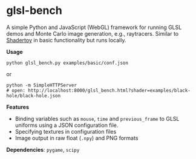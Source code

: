 # glsl-bench

A simple Python and JavaScript (WebGL) framework for running GLSL demos and Monte Carlo image generation,
e.g., raytracers. Similar to [Shadertoy](https://www.shadertoy.com/) in basic
functionality but runs locally.

**Usage**

    python glsl_bench.py examples/basic/conf.json

or

    python -m SimpleHTTPServer
    # open: http://localhost:8000/glsl_bench.html?shader=examples/black-hole/black-hole.json

**Features**

 * Binding variables such as `mouse`, `time` and `previous_frame` to GLSL uniforms using a JSON configuration file.
 * Specifying textures in configuration files
 * Image output in raw float (`.npy`) and PNG formats

**Dependencies**: `pygame`, `scipy`
